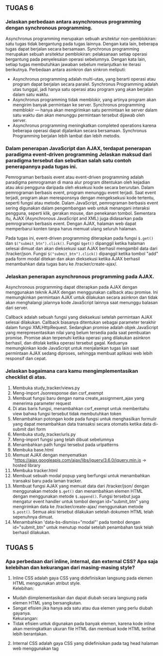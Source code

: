 ## TUGAS 6
### Jelaskan perbedaan antara asynchronous programming dengan synchronous programming.
Asynchronus programming merupakan sebuah arsitektur non-pemblokiran: satu tugas tidak bergantung pada tugas lainnya. Dengan kata lain, beberapa tugas dapat berjalan secara bersamaan. Synchronus programming merupakan sebuah arsitektur pemblokiran: pelaksanaan setiap operasi bergantung pada penyelesaian operasi sebelumnya. Dengan kata lain, setiap tugas membutuhkan jawaban sebelum melanjutkan ke iterasi berikutnya.
Perbedaan antara asinkron dan sinkron meliputi:

- Asynchronus programming adalah multi-utas, yang berarti operasi atau program dapat berjalan secara paralel. Synchronus Programming adalah utas tunggal, jadi hanya satu operasi atau program yang akan berjalan dalam satu waktu.
- Asynchronus programming tidak memblokir, yang artinya program akan mengirim banyak permintaan ke server. Synchronus programming memblokir — hanya akan mengirimkan satu permintaan ke server dalam satu waktu dan akan menunggu permintaan tersebut dijawab oleh server.
- Asynchronus programming meningkatkan completed operations karena beberapa operasi dapat dijalankan secara bersamaan. Synchronus Programming berjalan lebih lambat dan lebih metodis.

### Dalam penerapan JavaScript dan AJAX, terdapat penerapan paradigma event-driven programming Jelaskan maksud dari paradigma tersebut dan sebutkan salah satu contoh penerapannya pada tugas ini.
Pemrograman berbasis event atau event-driven programming adalah paradigma pemrograman di mana alur program ditentukan oleh kejadian atau aksi pengguna daripada oleh eksekusi kode secara berurutan. Dalam pemrograman berbasis event, program menunggu event terjadi. Saat event terjadi, program akan meresponsnya dengan mengeksekusi kode tertentu, seperti fungsi atau metode.
Dalam JavaScript, pemrograman berbasis event sering digunakan dalam pengembangan web untuk menangani interaksi pengguna, seperti klik, gerakan mouse, dan penekanan tombol. Sementara itu, AJAX (Asynchronous JavaScript and XML) juga didasarkan pada pemrograman berbasis event. Dengan AJAX, halaman web dapat memperbarui konten tanpa harus memuat ulang seluruh halaman.

Pada tugas ini, event-driven programming diterapkan pada fungsi ```$.get()``` dan ```$("submit_btn").click()```. Fungsi ```$get()``` dipanggil ketika halaman selesai dimuat dan akan dieksekusi saat AJAX berhasil mengambil data dari /tracker/json. Fungsi ```$("submit_btn").click()``` dipanggil ketika tombol "add" pada form modal ditekan dan akan dieksekusi ketika AJAX berhasil menambahkan data tugas baru ke /tracker/create-ajax/.

### Jelaskan penerapan asynchronous programming pada AJAX.
Asynchronous programming dapat diterapkan pada AJAX dengan menggunakan teknik AJAX dengan menggunakan callback atau promise. Ini memungkinkan permintaan AJAX untuk dilakukan secara asinkron dan tidak akan menghalangi jalannya kode JavaScript lainnya saat menunggu balasan dari server. 

Callback adalah sebuah fungsi yang dieksekusi setelah permintaan AJAX selesai dilakukan. Callback biasanya ditentukan sebagai parameter terakhir dalam fungsi XMLHttpRequest. Sedangkan promise adalah objek JavaScript yang merepresentasikan nilai yang belum tersedia pada saat pembuatan promise. Promise akan terpenuhi ketika operasi yang dilakukan asinkron berhasil, dan ditolak ketika operasi tersebut gagal. Keduanya memungkinkan kode JavaScript untuk menjalankan tugas lain saat permintaan AJAX sedang diproses, sehingga membuat aplikasi web lebih responsif dan cepat.

### Jelaskan bagaimana cara kamu mengimplementasikan checklist di atas.
1. Membuka study_tracker/views.py
2. Meng-import Jsonresponse dan csrf_exempt
3. Membuat fungsi baru dengan nama create_assignment_ajax yang menerima parameter request
4. Di atas baris fungsi, menambahkan csrf_exempt untuk memberitahu view bahwa fungsi tersebut tidak membutuhkan token
5. Menambahkan potongan kode pada fungsi untuk menghasilkan formulir yang dapat menambahkan data transaksi secara otomatis ketika data di-submit dari form
6. Membuka study_tracker/urls.py
7. Meng-import fungsi yang telah dibuat sebelumnya
8. Menambahkan path fungsi tersebut pada urlpatterns
9. Membuka base.html
10. Memuat AJAX dengan menyematkan "https://ajax.googleapis.com/ajax/libs/jquery/3.6.0/jquery.min.js -> hosted library
11. Membuka tracker.html
12. Membuat sebuah modal popup yang berfungsi untuk menambahkan transaksi baru pada laman tracker.
13. Membuat fungsi AJAX yang memuat data dari /tracker/json/ dengan menggunakan metode ```$.get()``` dan menambahkan elemen HTML dengan menggunakan metode ```$.append()```. Fungsi tersebut juga mengatur event handler untuk tombol dengan id="submit_btn" yang mengirimkan data ke /tracker/create-ajax/ menggunakan metode ```$.post()```. Semua aksi tersebut dilakukan setelah dokumen HTML telah sepenuhnya dimuat.
13. Menambahkan 'data-bs-dismiss="modal"' pada tombol dengan id="submit_btn" untuk menutup modal setelah penambahan task telah berhasil dilakukan.

## TUGAS 5
### Apa perbedaan dari inline, internal, dan external CSS? Apa saja kelebihan dan kekurangan dari masing-masing style?
1. Inline CSS adalah gaya CSS yang didefinisikan langsung pada elemen HTML menggunakan atribut style.
<br> Kelebihan:
- Mudah diimplementasikan dan dapat diubah secara langsung pada elemen HTML yang bersangkutan.
- Sangat efisien jika hanya ada satu atau dua elemen yang perlu diubah gayanya.
<br> Kekurangan:
- Tidak efisien untuk digunakan pada banyak elemen, karena kode inline akan meningkatkan ukuran file HTML dan membuat kode HTML terlihat lebih berantakan.

2. Internal CSS adalah gaya CSS yang didefinisikan pada tag head halaman web menggunakan tag <style>.
<br> Kelebihan:
- Mudah diimplementasikan dan dikelola dalam satu halaman web.
- Dapat digunakan pada beberapa elemen pada halaman web.
<br> Kekurangan:
- Tidak efisien jika digunakan pada banyak halaman web, karena kode CSS harus didefinisikan di setiap halaman web secara manual.

3. External CSS adalah gaya CSS yang didefinisikan dalam file terpisah dan dihubungkan dengan halaman web menggunakan tag <link>.
<br> Kelebihan: 
- Efisien untuk digunakan pada banyak halaman web, karena kode CSS hanya perlu didefinisikan sekali dan dapat digunakan pada semua halaman web.
- Mudah dikelola dan dapat diubah dengan mudah.
<br> Kekurangan:
- Memerlukan waktu lebih lama untuk memuat file CSS eksternal, terutama jika file tersebut besar.

### Jelaskan tag HTML5 yang kamu ketahui.
1. `<input>` merupakan tag yang menentukan bidang input tempat pengguna dapat memasukkan data.
2. `<br>` merupakan tag yang menyisipkan satu jeda baris.
3. `<div>` merupakan tag yang mendefinisikan divisi atau bagian dalam dokumen HTML.

### Jelaskan tipe-tipe CSS selector yang kamu ketahui.
1. Element Selector, yakni selector yang memilih elemen HTML berdasarkan nama tag-nya (elemen).
2. Class Selector, yakni selector yang memilih elemen HTML berdasarkan nilai atribut class-nya. Dalam HTML, class digunakan untuk memberi nama kelas tertentu pada satu atau beberapa elemen. 
3. ID Selector, yakni selector yang memilih elemen HTML berdasarkan nilai atribut id-nya. Dalam HTML, id digunakan untuk memberi identitas unik pada satu elemen.

### Jelaskan bagaimana cara kamu mengimplementasikan checklist di atas.
- Halaman login
1. Membuat divisi dengan kelas "container-fluid" dan memasukkan table login
2. Membuat inline CSS dengan class selector "login" untuk mengatur maksimal panjang, margin, dan font
3. Membuat divisi dengan kelas "login" persis di bawah divisi "container-fluid"
4. Membuat inline CSS dengan class selector "center" untuk mengatur letak text & margin persis di tengah
5. Mengimplementasikan selector "center" pada header dan table
6. Membuat inline CSS dengan class selector "margin-top" untuk mengatur margin atas
7. Mengimplementasikan selector "margin-top" pada tiap <td>
8. Membuat inline CSS dengan class selector "btn" untuk mengatur panjang tombol
9. Mengimplementasikan selector "btn" pada button
- Halaman Register: kurang lebih sama dengan halaman login
- Halaman Add
10. Menambahkan navbar yang sama dengan halaman tracker
11. Membuat divisi dengan kelas "container-fluid" dan memasukkan elemen-lemen input
11. Membuat inline CSS dengan class selector "navbar-brand" untuk mengatur letak navbar brand persis di tengah dan mengimplementasikannya
12. Membuat inline CSS dengan class selector "add" untuk mengatur container "add"
13. Membuat inline CSS dengan class selector "input" untuk mengubah bidang input menjadi transparan dan mengimplementasikannya
14. Membuat inline CSS dengan class selector "label" untuk mengatur margin kanan dari tiap label
15. Membuat inline CSS dengan class selector "background" untuk mengatur warna latar belakang dari container
16. Membuat inline CSS dengan class selector "save" untuk mengatur panjang tombol "save"
17. Membuat inline CSS dengan class selector "center" untuk mengatur letak text & margin persis di tengah dan mengimplementasikannya
- Cards
18. Meng-import JsonResponse dan csrf_exempt pada views.py untuk menampilkan cards pada data json yang telah didapatkan, dan memimplementasikan keamanan pada form create_assignment
19. Membuat fungsi create_assignment_ajax untuk mengimplementasikan create_assignment, menyimpan data tersebut, dan menampilkannya, dengan menggunakan ajax
20. Melalukan routing fungsi baru pada urls.py
21. Menambahkan "script" dan kode js ajax pada tracker.html untuk menampilkan data dalam bentuk cards dan menampilkan modal tambah transaksi

## TUGAS 4
### Apa kegunaan `{% csrf_token %}` pada elemen form? Apa yang terjadi apabila tidak ada potongan kode tersebut pada elemen form?
Pada elemen form, `{% csrf_token %}` berfungsi untuk membuat dan meng-input token keamanan  CSRF (Cross-Site Request Forgery) ke dalam form HTML. Token keamanan CSRF tersebut bertujuan untuk mencegah serangan CSRF: jenis serangan web dalam bentuk manipulasi tindakan pengguna terautentikasi tanpa sepengetahuan atau persetujuannya.
Django akan menolak permintaan POST yang dikirimkan oleh pengguna apabila form tidak terdapat `{% csrf_token %}`. Alasannya, pada setiap permintaan POST yang diterima, eksistensi token CSRF akan diperiksa oleh Django, secara default. Django akan menganggap permintaan tersebut tidak valid dan menolak untuk memprosesnya, apabila token tidak ada atau tidak cocok.

### Apakah kita dapat membuat elemen form secara manual (tanpa menggunakan generator seperti `{{ form.as_table }}`)? Jelaskan secara gambaran besar bagaimana cara membuat form secara manual.
Kita dapat membuat elemen form secara manual. Caranya, kita perlu membuat sebuah class form di dalam file forms.py, mengatur field-field dan argumen-argumen untuk setiap field, mengimport form tersebut ke dalam view, dan menampilkan form di dalam template dengan tag-tag yang sesuai.

### Jelaskan proses alur data dari submisi yang dilakukan oleh pengguna melalui HTML form, penyimpanan data pada database, hingga munculnya data yang telah disimpan pada template HTML.
1. Pengguna mengisi HTML form yang telah disediakan oleh website, dan menekan tombol submit.
2. Browser mengirimkan data form tersebut ke server melalui HTTP POST request.
3. Server menerima request tersebut dan menjalankan view yang telah diatur untuk form tersebut.
4. View melakukan validasi data form untuk memastikan bahwa data yang dimasukkan pengguna sesuai dengan aturan yang telah ditentukan. Jika terdapat kesalahan, view akan menampilkan kembali form dengan pesan error yang sesuai.
5. Jika data form valid, view akan menyimpan data tersebut ke dalam database dengan menggunakan model yang telah diatur sebelumnya.
6. Setelah data berhasil disimpan ke dalam database, view akan meredirect pengguna ke halaman sukses atau menampilkan data yang telah disimpan pada halaman yang sesuai.
7. Pada halaman yang sesuai, view akan menampilkan data yang telah disimpan pada template HTML dengan menggunakan tag-tag yang sesuai seperti `{% for %}` atau `{{ }}`.

### Jelaskan bagaimana cara kamu mengimplementasikan checklist di atas.
1. Membuka study_tracker/views.py
2. Menambahkan import redirect, UserCreationForm, dan messages
3. Membuat fungsi bernama register yang menerima parameter request, yang berisi kode untuk menghasilkan formulir registrasi secara otomatis (`UserCreationForm(request.POST)`) dan menghasilkan akun pengguna ketika data di-submit dari form (`form.save()`)
4. Membuat file register.html pada folder study_tracker/templates untuk membuat halaman register
5. Membuat form dengan generator `{{ form.as_table }}`
6. Membuka study_tracker/urls.py
7. Mengimpor fungsi register dan menambahkan path-nya pada urls.py

8. Membuka study_tracker/views.py
9. Menambahkan import authenticate dan login
10. Membuat fungsi bernama login_user yang menerima parameter request, yang berisi kode untuk mengautentikasi pengguna yang ingin login
11. Membuat file login.html pada folder study_tracker/templates untuk membuat halaman login
12. Membuka study_tracker/urls.py
13. Mengimpor fungsi login_user dan menambahkan path-nya pada urls.py
14. Memoodifikasi variable name pada context dalam fungsi show_tracker yang berada pada study_tracker/views.py menjadi `'name': request.user.username` agar dapat menampilkan nama sesuai pengguna yang logged in.

15. Membuka study_tracker/views.py
16. Menambahkan import logout
17. Membuat fungsi bernama logout_user yang menerima parameter request, yang berisi kode untuk melakukan mekanisme logout
18. Membuka study_tracker/templates/assignment_list.html 
19. Menambahkan kode pada assignment_list.html untuk menambah tombol logout
20. Membuka study_tracker/urls.py
21. Mengimpor fungsi logout_user dan menambahkan path-nya pada urls.py

22. Membuka study_tracker/views.py
23. Menambahkan import login_required
24. Menambahkan kode `@login_required(login_url='/money_tracker/login/')` di atas fungsi show_tracker agar halaman money tracker hanya dapat diakses oleh pengguna yang sudah login (terautentikasi).


## TUGAS 3
### Apakah kita dapat menginput data selain melalui form? Namun mengapa form dapat dikatakan lebih baik daripada menggunakan cara tersebut?

Ya, kita dapat menginput data selain melalui form, seperti menggunakan django built-in shell atau django admin. Namun, menggunakan form dapat dikatakan lebih baik daripada cara lainnya karena form dapat digunakan untuk menentukan aturan validasi untuk setiap fields, memastikan bahwa data yang dimasukkan oleh pengguna valid sebelum disimpan ke database. Hal ini dapat membantu mencegah kesalahan dan meningkatkan kualitas data secara keseluruhan. Selain itu, form juga dapat dikustomisasi untuk memenuhi persyaratan tertentu dan dapat diperluas untuk menyertakan fungsionalitas tambahan seperti aturan validasi kustom, widget, dan input masks.

### Jelaskan perbedaan antara JSON, XML, dan HTML!

- JSON adalah format pertukaran data yang ringan dan sepenuhnya language-independent. JSON berbasis 
JavaScipt dan mudah dimengerti dan di-generate. Format JSON mirip dengan maps pada Java.

- XML merupakan mark-up language yang dirancang untuk membawa data. XML mendefinisikan seperangkat aturan untuk mengkodekan dokumen dalam format yang dapat dibaca oleh manusia dan mesin. Perbedaan yang cukup terlihat antara XML dan JSON adalah XML merupakan mark-up language yang menggunakan struktur tag untuk merepresentasikan data

- HTML merupakan markup language yang digunakan untuk menampilkan data, bukan membawa data seperti JSON dan XML.

source: https://www.geeksforgeeks.org/difference-between-json-and-xml/, https://www.geeksforgeeks.org/html-vs-xml/ 

### Jelaskan mengapa kita memerlukan data delivery dalam pengimplementasian sebuah platform.

Pengiriman data adalah aspek penting dari implementasi platform karena beberapa alasan:
1. Data delivery memastikan bahwa data tersedia saat dibutuhkan, dan pengguna dapat mengaksesnya dengan mudah dan efisien, terlepas dari lokasi atau perangkat yang mereka gunakan.
2. Data delivery membantu memastikan bahwa data diproses dan dikirimkan secara real-time untuk mendukung operasi bisnis yang penting.
3. Data delivery dapat mengoptimalkan pemanfaatan sumber daya dengan memastikan bahwa data dikirimkan hanya pada saat dibutuhkan, sehingga menghasilkan kinerja yang lebih baik dan penghematan biaya.
4. Data delivery dapat meningkatkan keamanan data dengan menyediakan protokol transfer dan penyimpanan data yang aman
5. Data delivery dapat memastikan bahwa platform dapat menangani lalu lintas data yang semakin meningkat tanpa mengorbankan kinerja atau pengalaman pengguna.

### Jelaskan bagaimana cara kamu mengimplementasikan checklist di atas.

1. Menjalankan virtual environment
2. Membuat file baru pada folder study_tracker dengan nama forms.py untuk membuat struktur form yang dapat menerima data transaksi baru.
3. Membuka file views.py yang ada pada folder study_tracker dan menambahkan import HttpResponseRedirect, TransactionRecordForm, dan reverse.
4. Membuat fungsi baru dengan nama create_assignment pada file views.py yang menerima parameter request, yang digunakan untuk menghasilkan formulir yang dapat menambahkan data transaksi secara otomatis ketika data di-submit dari form.
5. Membuat berkas HTML baru dengan nama create_assignment.html pada folder study_tracker/templates.
6. Membuka urls.py yang ada pada folder study_tracker dan import fungsi create_assignment, lalu menambahkan path url ke dalam urlpatterns untuk mengakses fungsi create_assignment
7. Membuka tracker.html lalu menambahkan button tambah transaksi baru

8. Membuka views.py yang ada pada folder study_tracker dan membuat fungsi show_xml dan show_json yang menerima parameter request
9. Menambahkan import HttpResponse dan Serializer pada bagian views.py paling atas.
10. Membuat sebuah variabel di dalam fungsi show_xml dan show_json yang menyimpan hasil query dari seluruh data yang ada pada Assignment.
11. Menambahkan return function berupa HttpResponse yang berisi parameter data hasil query yang sudah diserialisasi menjadi XML dan JSON dan parameter content_type="application/xml" (untuk format xml) dan parameter content_type="application/json" (untuk format json)
12. Membuka urls.py yang ada pada folder study_tracker dan import fungsi show_xml & show_json.
13. Menambahka path url ke dalam urlpatterns untuk mengakses kedua fungsi yang sudah diimpor sebelumnya.

14. Membuka views.py yang ada pada folder money_tracker dan membuat sebuah fungsi show_xml_by_id dan show_json_by_id yang menerima parameter request dan ID.
15. Membuat sebuah variabel di dalam fungsi tersebut yang menyimpan hasil query dari data dengan ID tertentu yang ada pada Assignment.
16. Menambahkan return function berupa HttpResponse yang berisi parameter data hasil query yang sudah diserialisasi menjadi JSON atau XML dan parameter content_type dengan value "application/xml" (untuk format XML) atau "application/json" (untuk format JSON).
17. Membuka urls.py yang ada pada folder study_tracker dan impor fungsi show_xml_by_id dan show_json_by_id.
18. Menambahkan path url ke dalam urlpatterns untuk mengakses dua fungsi yang sudah diimpor sebelumnya.


# TUGAS 2
### Buatlah bagan yang berisi request client ke web aplikasi berbasis Django beserta responnya dan jelaskan pada bagan tersebut kaitan antara urls.py, views.py, models.py, dan berkas html

Alur request client ke web aplikasi berbasis django:
1. Django menerima URL, memeriksa berkas urls.py, dan memanggil tampilan (views) 
    yang sesuai dengan URL.
2. Tampilan, yang terletak di views.py, memeriksa models yang relevan.
3. Models diimpor dari file models.py.
4. Views kemudian mengirimkan data ke template yang telah ditentukan di dalam folder template.
5. Templat berisi tag HTML dan Django, dan dengan data itu mengembalikan konten HTML 
    yang telah selesai kembali ke browser.

source: w3schools.com

### Jelaskan kenapa menggunakan virtual environment? Apakah kita tetap dapat membuat aplikasi web 
berbasis Django tanpa menggunakan virtual environment?

Virtual Environment memungkinkan kita untuk memiliki lingkungan yang stabil, reproducible, 
dan portabel. Kita dapat mengendalikan versi paket mana yang diinstal dan kapan paket tersebut 
di-upgrade. Kita juga dapat memiliki venv sebanyak yang kita inginkan. Dengan kata lain, 
virtual environment membantu kita untuk mengisolasi proyek, sehingga perubahan terhadap 
versi paket instalasi dapat diatur dan tidak mempengaruhi proyek lainnya.

Sebenarnya, kita tetap dapat membuat aplikasi web berbasis Django tanpa menggunakan 
virtual environment. Namun, jika kita mengunduh versi paket instalasi terbaru, 
setiap update akan terinstalasi secara default ke global environment, yang akan mempengaruhi 
seluruh proyek. Ini tentunya menjadi masalah karena tiap proyek belum tentu membutuhkan 
versi paket instalasi yang terbaru.

source: https://csguide.cs.princeton.edu/software/virtualenv#:~:text=Virtual%20environments%20let%20you%20have,many%20venvs%20as%20you%20want.
, https://realpython.com/python-virtual-environments-a-primer/#why-do-you-need-virtual-environments 

### Jelaskan bagaimana cara kamu mengimplementasikan poin 1 sampai dengan 4 di atas.

1. Menggunakan perintah `git clone` untuk menyalin repositorinya ke suatu lokasi 
di dalam sistem berkas (filesystem) komputer.
2. Masuk ke dalam repositori yang sudah di-clone.
3. Menyalakan virtual environment.
4. Menginstal dependencies yang dibutuhkan untuk menjalankan aplikasi.
5. Membuat sebuah django-app bernama study_tracker dengan menggunakan perintah `manage.py startapp study_tracker`.
6. Melakukan routing pada django_project: membuka settings.py, lalu menambahkan aplikasi 
study_traker ke dalam variabel INSTALLED_APPS, agar dapat menjalankan aplikasi study_tracker.
7. Membuat model (models.py) pada aplikasi study_tracker yang bernama Assignment 
yang memiliki atribut:
- name untuk nama tugas dengan tipe CharField,
- subject untuk mata kuliah tugas dengan tipe CharField,
- date untuk tenggat waktu tugas dengan tipe DateTimeField,
- progress untuk indikator progress tugas dengan tipe IntegerField, dan
- description untuk deskripsi tugas dengan tipe TextField.
8. Melakukan perintah `manage.py makemigrations` untuk mempersiapkan migrasi skema model 
ke dalam database Django lokal.
9. Menjalankan perintah `manage.py migrate` untuk menerapkan skema model 
yang telah dibuat ke dalam database Django lokal.
10. Membuat folder templates pada root folder dan membuat sebuah file baru bernama base.html. 
> file base.html telah terdeteksi sebagai file tempat pada django_project/settings.py
11. Membuka views.py yang ada pada folder study_tracker dan membuat sebuah fungsi 
yang menerima parameter request dan mengembalikan  `render(request, "tracker.html")`.
12. Membuat sebuah folder bernama templates di dalam folder aplikasi study_tracker dan 
membuat sebuah berkas bernama tracker.html